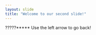```yaml
---
layout: slide
title: "Welcome to our second slide!"
---
```

?????*****
Use the left arrow to go back!
